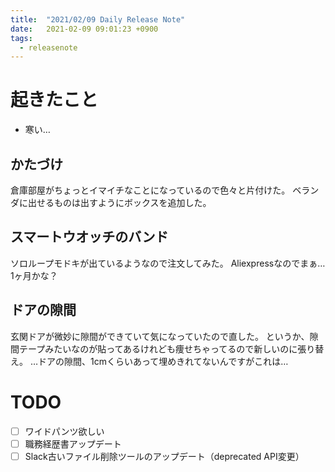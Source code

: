 ```yaml
---
title:  "2021/02/09 Daily Release Note"
date:   2021-02-09 09:01:23 +0900
tags:
  - releasenote
---
```

# 起きたこと

* 寒い…

## かたづけ

倉庫部屋がちょっとイマイチなことになっているので色々と片付けた。
ベランダに出せるものは出すようにボックスを追加した。

## スマートウオッチのバンド

ソロループモドキが出ているようなので注文してみた。
Aliexpressなのでまぁ…1ヶ月かな？

## ドアの隙間

玄関ドアが微妙に隙間ができていて気になっていたので直した。
というか、隙間テープみたいなのが貼ってあるけれども痩せちゃってるので新しいのに張り替え。
…ドアの隙間、1cmくらいあって埋めきれてないんですがこれは…


# TODO 

- [ ] ワイドパンツ欲しい
- [ ] 職務経歴書アップデート
- [ ] Slack古いファイル削除ツールのアップデート（deprecated API変更）